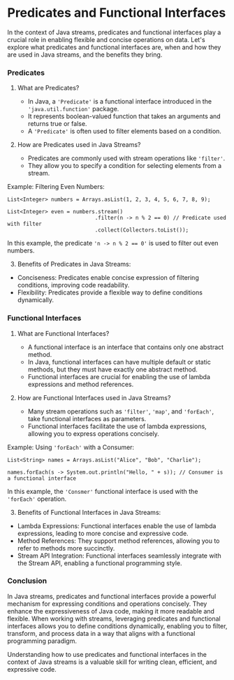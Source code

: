 # Predicates and Functional Interfaces

In the context of Java streams, predicates and functional interfaces play a
crucial role in enabling flexible and concise operations on data. Let's
explore what predicates and functional interfaces are, when and how they are
used in Java streams, and the benefits they bring.

### Predicates

1. What are Predicates?
   - In Java, a `'Predicate'` is a functional interface introduced in the
   `'java.util.function'` package.
   - It represents boolean-valued function that takes an arguments and
   returns true or false.
   - A `'Predicate'` is often used to filter elements based on a condition.

2. How are Predicates used in Java Streams?
   - Predicates are commonly used with stream operations like `'filter'`.
   - They allow you to specify a condition for selecting elements from a
   stream.

Example: Filtering Even Numbers:
```
List<Integer> numbers = Arrays.asList(1, 2, 3, 4, 5, 6, 7, 8, 9);

List<Integer> even = numbers.stream()
                            .filter(n -> n % 2 == 0) // Predicate used with filter
                            .collect(Collectors.toList());
```
In this example, the predicate `'n -> n % 2 == 0'` is used to filter out
even numbers.

3. Benefits of Predicates in Java Streams:
- Conciseness: Predicates enable concise expression of filtering conditions,
improving code readability.
- Flexibility: Predicates provide a flexible way to define conditions
dynamically.

### Functional Interfaces

1. What are Functional Interfaces?
   - A functional interface is an interface that contains only one abstract
   method.
   - In Java, functional interfaces can have multiple default or static
   methods, but they must have exactly one abstract method.
   - Functional interfaces are crucial for enabling the use of lambda
   expressions and method references.

2. How are Functional Interfaces used in Java Streams?
   - Many stream operations such as `'filter'`, `'map'`, and `'forEach'`,
   take functional interfaces as parameters.
   - Functional interfaces facilitate the use of lambda expressions,
   allowing you to express operations concisely.

Example: Using `'forEach'` with a Consumer:
```
List<String> names = Arrays.asList("Alice", "Bob", "Charlie");

names.forEach(s -> System.out.println("Hello, " + s)); // Consumer is a functional interface
```
In this example, the `'Consmer'` functional interface is used with the
`'forEach'` operation.

3. Benefits of Functional Interfaces in Java Streams:
- Lambda Expressions:
Functional interfaces enable the use of lambda expressions, leading to more
concise and expressive code.
- Method References:
They support method references, allowing you to refer to methods more
succinctly.
- Stream API Integration:
Functional interfaces seamlessly integrate with the Stream API, enabling a
functional programming style.

### Conclusion

In Java streams, predicates and functional interfaces provide a powerful
mechanism for expressing conditions and operations concisely. They enhance
the expressiveness of Java code, making it more readable and flexible. When
working with streams, leveraging predicates and functional interfaces allows
you to define conditions dynamically, enabling you to filter, transform, and
process data in a way that aligns with a functional programming paradigm.

Understanding how to use predicates and functional interfaces in the
context of Java streams is a valuable skill for writing clean, efficient,
and expressive code.

